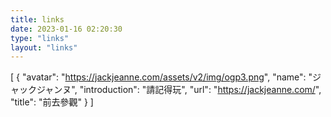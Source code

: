 ```yaml
---
title: links
date: 2023-01-16 02:20:30
type: "links"
layout: "links"
---
```

[
  {
    "avatar": "https://jackjeanne.com/assets/v2/img/ogp3.png",
    "name": "ジャックジャンヌ",
    "introduction": "請記得玩",
    "url": "https://jackjeanne.com/",
    "title": "前去參觀"
  }
]
